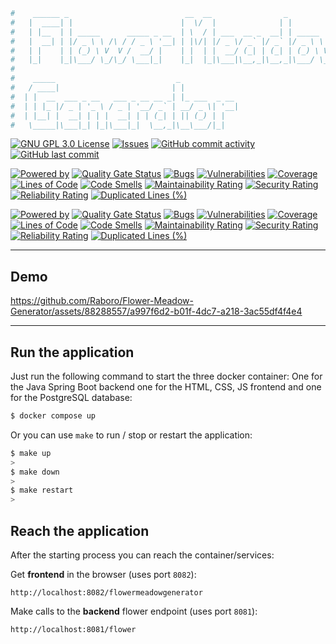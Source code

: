 ````bash
#    ______ _                          __  __                _                
#   |  ____| |                        |  \/  |              | |               
#   | |__  | | _____      _____ _ __  | \  / | ___  __ _  __| | _____      __ 
#   |  __| | |/ _ \ \ /\ / / _ \ '__| | |\/| |/ _ \/ _` |/ _` |/ _ \ \ /\ / / 
#   | |    | | (_) \ V  V /  __/ |    | |  | |  __/ (_| | (_| | (_) \ V  V /  
#   |_|    |_|\___/ \_/\_/ \___|_|    |_|  |_|\___|\__,_|\__,_|\___/ \_/\_/                                        
#
#    _____                           _             
#   / ____|                         | |            
#  | |  __  ___ _ __   ___ _ __ __ _| |_ ___  _ __ 
#  | | |_ |/ _ | '_ \ / _ | '__/ _` | __/ _ \| '__|
#  | |__| |  __| | | |  __| | | (_| | || (_) | |   
#   \_____|\___|_| |_|\___|_|  \__,_|\__\___/|_|                                                      
````
    
                                                                                                                                                                                                                                                      

[![GNU GPL 3.0 License](https://img.shields.io/badge/license-MIT-brightgreen.svg)](https://github.com/Raboro/Flower-Meadow-Generator/blob/main/LICENSE)
[![Issues](https://img.shields.io/github/issues/Raboro/Flower-Meadow-Generator.svg)](https://github.com/Raboro/Flower-Meadow-Generator/issues)
[![GitHub commit activity](https://img.shields.io/github/commit-activity/y/Raboro/Flower-Meadow-Generator)](https://github.com/Raboro/Flower-Meadow-Generator)
[![GitHub last commit](https://img.shields.io/github/last-commit/Raboro/Flower-Meadow-Generator)](https://github.com/Raboro/Flower-Meadow-Generator)

[![Powered by](https://img.shields.io/badge/powered%20by%20java-orange.svg?logo=OpenJDK&logoColor=white)]()
[![Quality Gate Status](https://sonarcloud.io/api/project_badges/measure?project=raboro_Flower-Meadow-Generator_Backend&metric=alert_status)](https://sonarcloud.io/summary/new_code?id=raboro_Flower-Meadow-Generator_Backend)
[![Bugs](https://sonarcloud.io/api/project_badges/measure?project=raboro_Flower-Meadow-Generator_Backend&metric=bugs)](https://sonarcloud.io/summary/new_code?id=raboro_Flower-Meadow-Generator_Backend)
[![Vulnerabilities](https://sonarcloud.io/api/project_badges/measure?project=raboro_Flower-Meadow-Generator_Backend&metric=vulnerabilities)](https://sonarcloud.io/summary/new_code?id=raboro_Flower-Meadow-Generator_Backend)
[![Coverage](https://sonarcloud.io/api/project_badges/measure?project=raboro_Flower-Meadow-Generator_Backend&metric=coverage)](https://sonarcloud.io/summary/new_code?id=raboro_Flower-Meadow-Generator_Backend)
[![Lines of Code](https://sonarcloud.io/api/project_badges/measure?project=raboro_Flower-Meadow-Generator_Backend&metric=ncloc)](https://sonarcloud.io/summary/new_code?id=raboro_Flower-Meadow-Generator_Backend)
[![Code Smells](https://sonarcloud.io/api/project_badges/measure?project=raboro_Flower-Meadow-Generator_Backend&metric=code_smells)](https://sonarcloud.io/summary/new_code?id=raboro_Flower-Meadow-Generator_Backend)
[![Maintainability Rating](https://sonarcloud.io/api/project_badges/measure?project=raboro_Flower-Meadow-Generator_Backend&metric=sqale_rating)](https://sonarcloud.io/summary/new_code?id=raboro_Flower-Meadow-Generator_Backend)
[![Security Rating](https://sonarcloud.io/api/project_badges/measure?project=raboro_Flower-Meadow-Generator_Backend&metric=security_rating)](https://sonarcloud.io/summary/new_code?id=raboro_Flower-Meadow-Generator_Backend)
[![Reliability Rating](https://sonarcloud.io/api/project_badges/measure?project=raboro_Flower-Meadow-Generator_Backend&metric=reliability_rating)](https://sonarcloud.io/summary/new_code?id=raboro_Flower-Meadow-Generator_Backend)
[![Duplicated Lines (%)](https://sonarcloud.io/api/project_badges/measure?project=raboro_Flower-Meadow-Generator_Backend&metric=duplicated_lines_density)](https://sonarcloud.io/summary/new_code?id=raboro_Flower-Meadow-Generator_Backend)

[![Powered by](https://img.shields.io/badge/powered%20by%20javascript-black.svg?logo=Javascript&logoColor=yellow)]()
[![Quality Gate Status](https://sonarcloud.io/api/project_badges/measure?project=raboro_Flower-Meadow-Generator_Frontend&metric=alert_status)](https://sonarcloud.io/summary/new_code?id=raboro_Flower-Meadow-Generator_Frontend)
[![Bugs](https://sonarcloud.io/api/project_badges/measure?project=raboro_Flower-Meadow-Generator_Frontend&metric=bugs)](https://sonarcloud.io/summary/new_code?id=raboro_Flower-Meadow-Generator_Frontend)
[![Vulnerabilities](https://sonarcloud.io/api/project_badges/measure?project=raboro_Flower-Meadow-Generator_Frontend&metric=vulnerabilities)](https://sonarcloud.io/summary/new_code?id=raboro_Flower-Meadow-Generator_Frontend)
[![Coverage](https://sonarcloud.io/api/project_badges/measure?project=raboro_Flower-Meadow-Generator_Frontend&metric=coverage)](https://sonarcloud.io/summary/new_code?id=raboro_Flower-Meadow-Generator_Frontend)
[![Lines of Code](https://sonarcloud.io/api/project_badges/measure?project=raboro_Flower-Meadow-Generator_Frontend&metric=ncloc)](https://sonarcloud.io/summary/new_code?id=raboro_Flower-Meadow-Generator_Frontend)
[![Code Smells](https://sonarcloud.io/api/project_badges/measure?project=raboro_Flower-Meadow-Generator_Frontend&metric=code_smells)](https://sonarcloud.io/summary/new_code?id=raboro_Flower-Meadow-Generator_Frontend)
[![Maintainability Rating](https://sonarcloud.io/api/project_badges/measure?project=raboro_Flower-Meadow-Generator_Frontend&metric=sqale_rating)](https://sonarcloud.io/summary/new_code?id=raboro_Flower-Meadow-Generator_Frontend)
[![Security Rating](https://sonarcloud.io/api/project_badges/measure?project=raboro_Flower-Meadow-Generator_Frontend&metric=security_rating)](https://sonarcloud.io/summary/new_code?id=raboro_Flower-Meadow-Generator_Frontend)
[![Reliability Rating](https://sonarcloud.io/api/project_badges/measure?project=raboro_Flower-Meadow-Generator_Frontend&metric=reliability_rating)](https://sonarcloud.io/summary/new_code?id=raboro_Flower-Meadow-Generator_Frontend)
[![Duplicated Lines (%)](https://sonarcloud.io/api/project_badges/measure?project=raboro_Flower-Meadow-Generator_Frontend&metric=duplicated_lines_density)](https://sonarcloud.io/summary/new_code?id=raboro_Flower-Meadow-Generator_Frontend)

---
## Demo

https://github.com/Raboro/Flower-Meadow-Generator/assets/88288557/a997f6d2-b01f-4dc7-a218-3ac55df4f4e4

---
## Run the application

Just run the following command to start the three docker container: One for the Java Spring Boot backend one for the HTML, CSS, JS frontend and one for the PostgreSQL database:
````bash
$ docker compose up
````

Or you can use ``make`` to run / stop or restart the application:
````bash
$ make up
>
$ make down
>
$ make restart
>
````

## Reach the application

After the starting process you can reach the container/services: <br>

Get **frontend** in the browser (uses port ``8082``):
````
http://localhost:8082/flowermeadowgenerator
````

Make calls to the **backend** flower endpoint (uses port ``8081``):
````
http://localhost:8081/flower
````
